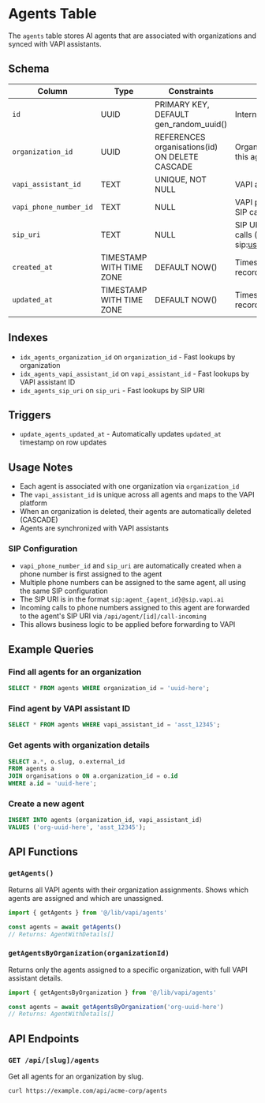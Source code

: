 # Agents Table

The `agents` table stores AI agents that are associated with organizations and synced with VAPI assistants.

## Schema

| Column | Type | Constraints | Description |
|--------|------|-------------|-------------|
| `id` | UUID | PRIMARY KEY, DEFAULT gen_random_uuid() | Internal database ID |
| `organization_id` | UUID | REFERENCES organisations(id) ON DELETE CASCADE | Organization that owns this agent |
| `vapi_assistant_id` | TEXT | UNIQUE, NOT NULL | VAPI assistant ID |
| `vapi_phone_number_id` | TEXT | NULL | VAPI phone number ID for SIP calling |
| `sip_uri` | TEXT | NULL | SIP URI for forwarding calls (e.g., sip:username@sip.vapi.ai) |
| `created_at` | TIMESTAMP WITH TIME ZONE | DEFAULT NOW() | Timestamp when the record was created |
| `updated_at` | TIMESTAMP WITH TIME ZONE | DEFAULT NOW() | Timestamp when the record was last updated |

## Indexes

- `idx_agents_organization_id` on `organization_id` - Fast lookups by organization
- `idx_agents_vapi_assistant_id` on `vapi_assistant_id` - Fast lookups by VAPI assistant ID
- `idx_agents_sip_uri` on `sip_uri` - Fast lookups by SIP URI

## Triggers

- `update_agents_updated_at` - Automatically updates `updated_at` timestamp on row updates

## Usage Notes

- Each agent is associated with one organization via `organization_id`
- The `vapi_assistant_id` is unique across all agents and maps to the VAPI platform
- When an organization is deleted, their agents are automatically deleted (CASCADE)
- Agents are synchronized with VAPI assistants

### SIP Configuration

- `vapi_phone_number_id` and `sip_uri` are automatically created when a phone number is first assigned to the agent
- Multiple phone numbers can be assigned to the same agent, all using the same SIP configuration
- The SIP URI is in the format `sip:agent_{agent_id}@sip.vapi.ai`
- Incoming calls to phone numbers assigned to this agent are forwarded to the agent's SIP URI via `/api/agent/[id]/call-incoming`
- This allows business logic to be applied before forwarding to VAPI

## Example Queries

### Find all agents for an organization
```sql
SELECT * FROM agents WHERE organization_id = 'uuid-here';
```

### Find agent by VAPI assistant ID
```sql
SELECT * FROM agents WHERE vapi_assistant_id = 'asst_12345';
```

### Get agents with organization details
```sql
SELECT a.*, o.slug, o.external_id 
FROM agents a
JOIN organisations o ON a.organization_id = o.id
WHERE a.id = 'uuid-here';
```

### Create a new agent
```sql
INSERT INTO agents (organization_id, vapi_assistant_id)
VALUES ('org-uuid-here', 'asst_12345');
```

## API Functions

### `getAgents()`
Returns all VAPI agents with their organization assignments. Shows which agents are assigned and which are unassigned.

```typescript
import { getAgents } from '@/lib/vapi/agents'

const agents = await getAgents()
// Returns: AgentWithDetails[]
```

### `getAgentsByOrganization(organizationId)`
Returns only the agents assigned to a specific organization, with full VAPI assistant details.

```typescript
import { getAgentsByOrganization } from '@/lib/vapi/agents'

const agents = await getAgentsByOrganization('org-uuid-here')
// Returns: AgentWithDetails[]
```

## API Endpoints

### `GET /api/[slug]/agents`
Get all agents for an organization by slug.

```bash
curl https://example.com/api/acme-corp/agents
```


